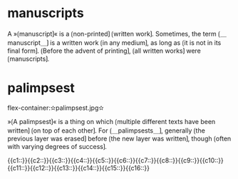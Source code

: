 # manuscripts

A »⟮manuscript⟯« is a ⟮non-printed⟯ ⟮written work⟯.
Sometimes, the term ⟮＿manuscript＿⟯ is a written work ⟮in any medium⟯, as long as ⟮it is not in its final form⟯.
⟮Before the advent of printing⟯, ⟮all written works⟯ were ⟮manuscripts⟯.

# palimpsest

flex-container:✫palimpsest.jpg✫


»⟮A palimpsest⟯« is a thing on which ⟮multiple different texts have been written⟯ ⟮on top of each other⟯.
For ⟮＿palimpsests＿⟯, generally ⟮the previous layer was erased⟯ before ⟮the new layer was written⟯, though ⟮often with varying degrees of success⟯.

<span class="cloze-dump">{{c1::}}{{c2::}}{{c3::}}{{c4::}}{{c5::}}{{c6::}}{{c7::}}{{c8::}}{{c9::}}{{c10::}}{{c11::}}{{c12::}}{{c13::}}{{c14::}}{{c15::}}{{c16::}}</span>